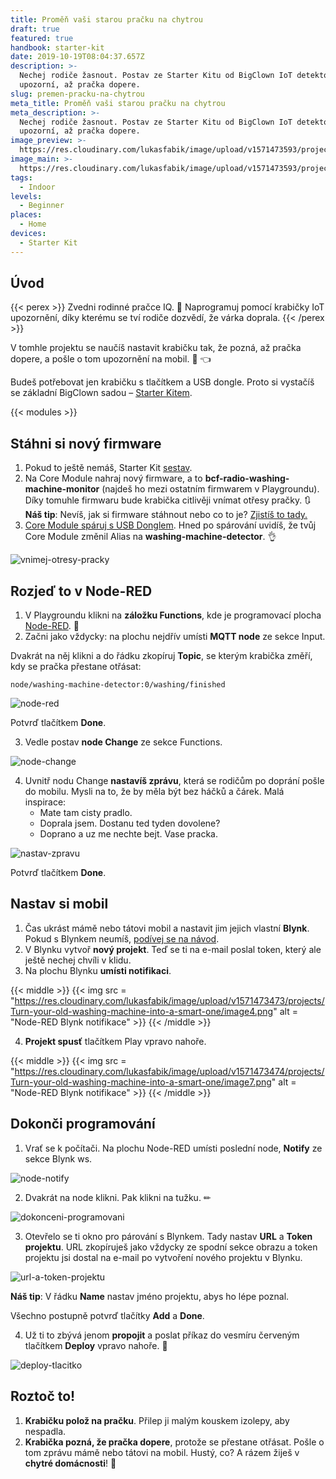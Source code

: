 ```yaml
---
title: Proměň vaši starou pračku na chytrou
draft: true
featured: true
handbook: starter-kit
date: 2019-10-19T08:04:37.657Z
description: >-
  Nechej rodiče žasnout. Postav ze Starter Kitu od BigClown IoT detektor, který
  upozorní, až pračka dopere.
slug: premen-pracku-na-chytrou
meta_title: Proměň vaši starou pračku na chytrou
meta_description: >-
  Nechej rodiče žasnout. Postav ze Starter Kitu od BigClown IoT detektor, který
  upozorní, až pračka dopere.
image_preview: >-
  https://res.cloudinary.com/lukasfabik/image/upload/v1571473593/projects/Turn-your-old-washing-machine-into-a-smart-one/6-ilustrace-ochytri-pracku.png
image_main: >-
  https://res.cloudinary.com/lukasfabik/image/upload/v1571473593/projects/Turn-your-old-washing-machine-into-a-smart-one/6-ilustrace-ochytri-pracku.png
tags:
  - Indoor
levels:
  - Beginner
places:
  - Home
devices:
  - Starter Kit
---
```

## Úvod

{{< perex >}}
Zvedni rodinné pračce IQ. 🤖 Naprogramuj pomocí krabičky IoT upozornění, díky kterému se tví rodiče dozvědí, že várka doprala.
{{< /perex >}}

V tomhle projektu se naučíš nastavit krabičku tak, že pozná, až pračka dopere, a pošle o tom upozornění na mobil. 📱 👈 

Budeš potřebovat jen krabičku s tlačítkem a USB dongle. Proto si vystačíš se základní BigClown sadou – [Starter Kitem](https://shop.bigclown.com/starter-kit/).

{{< modules >}}

## Stáhni si nový firmware

1. Pokud to ještě nemáš, Starter Kit [sestav](https://www.bigclown.com/cs/handbook/?utm_source=handbook&utm_medium=print&utm_campaign=starter-kit-handbook&utm_content=cz). 
2. Na Core Module nahraj nový firmware, a to **bcf-radio-washing-machine-monitor** (najdeš ho mezi ostatním firmwarem v Playgroundu). Díky tomuhle firmwaru bude krabička citlivěji vnímat otřesy pračky. 🔃
   **Náš tip**: Nevíš, jak si firmware stáhnout nebo co to je? [Zjistíš to tady.](https://www.bigclown.com/cs/academy/jak-nahrat-firmware/?utm_source=handbook&utm_medium=print&utm_campaign=starter-kit-handbook&utm_content=cz) 
3. [Core Module spáruj s USB Donglem](https://www.bigclown.com/cs/academy/jak-sparovat-kit/). Hned po spárování uvidíš, že tvůj Core Module změnil Alias na **washing-machine-detector**. 👌 

![vnimej-otresy-pracky](https://res.cloudinary.com/lukasfabik/image/upload/v1571473473/projects/Turn-your-old-washing-machine-into-a-smart-one/image1.png)

## **Rozjeď to v Node-RED**

1. V Playgroundu klikni na **záložku Functions**, kde je programovací plocha [Node-RED](https://www.bigclown.com/cs/academy/co-je-node-red/). 🤖
2. Začni jako vždycky: na plochu nejdřív umísti **MQTT node** ze sekce Input.

Dvakrát na něj klikni a do řádku zkopíruj **Topic**, se kterým krabička změří, kdy se pračka přestane otřásat: 

```
node/washing-machine-detector:0/washing/finished
```

![node-red](https://res.cloudinary.com/lukasfabik/image/upload/v1571473473/projects/Turn-your-old-washing-machine-into-a-smart-one/image3.png)

Potvrď tlačítkem **Done**.

3. Vedle postav **node Change** ze sekce Functions.

![node-change](https://res.cloudinary.com/lukasfabik/image/upload/v1571473473/projects/Turn-your-old-washing-machine-into-a-smart-one/image2.png)

4. Uvnitř nodu Change **nastavíš zprávu**, která se rodičům po doprání pošle do mobilu. Mysli na to, že by měla být bez háčků a čárek.
   Malá inspirace:
   * Mate tam cisty pradlo.
   * Doprala jsem. Dostanu ted tyden dovolene?
   * Doprano a uz me nechte bejt. Vase pracka.

![nastav-zpravu](https://res.cloudinary.com/lukasfabik/image/upload/v1571473473/projects/Turn-your-old-washing-machine-into-a-smart-one/image5.png)

Potvrď tlačítkem **Done**.

## Nastav si mobil

1. Čas ukrást mámě nebo tátovi mobil a nastavit jim jejich vlastní **Blynk**. Pokud s Blynkem neumíš, [podívej se na návod](https://www.bigclown.com/cs/academy/jak-pripojit-blynk/).
2. V Blynku vytvoř **nový projekt**. Teď se ti na e-mail poslal token, který ale ještě nechej chvíli v klidu.
3. Na plochu Blynku **umísti notifikaci**.

{{< middle >}}
{{< img src = "https://res.cloudinary.com/lukasfabik/image/upload/v1571473473/projects/Turn-your-old-washing-machine-into-a-smart-one/image4.png" alt = "Node-RED Blynk notifikace" >}}
{{< /middle >}}

4. **Projekt spusť** tlačítkem Play vpravo nahoře.

{{< middle >}}
{{< img src = "https://res.cloudinary.com/lukasfabik/image/upload/v1571473474/projects/Turn-your-old-washing-machine-into-a-smart-one/image7.png" alt = "Node-RED Blynk notifikace" >}}
{{< /middle >}}

## Dokonči programování

1. Vrať se k počítači. Na plochu Node-RED umísti poslední node, **Notify** ze sekce Blynk ws. 

![node-notify](https://res.cloudinary.com/lukasfabik/image/upload/v1571473474/projects/Turn-your-old-washing-machine-into-a-smart-one/image10.png)

2. Dvakrát na node klikni. Pak klikni na tužku. ✏

![dokonceni-programovani](https://res.cloudinary.com/lukasfabik/image/upload/v1571473474/projects/Turn-your-old-washing-machine-into-a-smart-one/image9.png)

3. Otevřelo se ti okno pro párování s Blynkem. Tady nastav **URL** a **Token** **projektu**. URL zkopíruješ jako vždycky ze spodní sekce obrazu a token projektu jsi dostal na e-mail po vytvoření nového projektu v Blynku.

![url-a-token-projektu](https://res.cloudinary.com/lukasfabik/image/upload/v1571473474/projects/Turn-your-old-washing-machine-into-a-smart-one/image8.png)

**Náš tip**: V řádku **Name** nastav jméno projektu, abys ho lépe poznal.

Všechno postupně potvrď tlačítky **Add** a **Done**.

4. Už ti to zbývá jenom **propojit** a poslat příkaz do vesmíru červeným tlačítkem **Deploy** vpravo nahoře. 👏

![deploy-tlacitko](https://res.cloudinary.com/lukasfabik/image/upload/v1571473473/projects/Turn-your-old-washing-machine-into-a-smart-one/image6.png)

## Roztoč to!

1. **Krabičku polož na pračku**. Přilep ji malým kouskem izolepy, aby nespadla.
2. **Krabička pozná, že pračka dopere**, protože se přestane otřásat. Pošle o tom zprávu mámě nebo tátovi na mobil. 
   Hustý, co? A rázem žiješ v **chytré domácnosti**! 🤡
